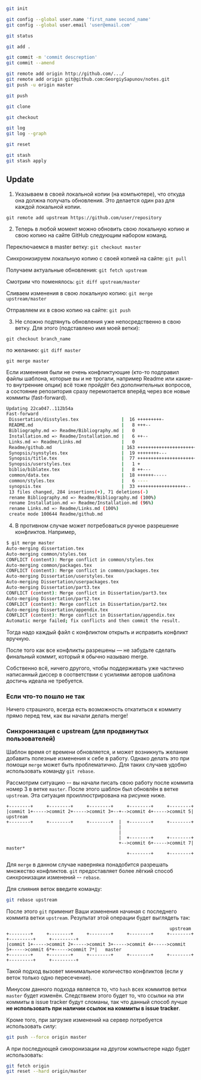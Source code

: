 ```zsh
git init
```

```zsh
git config --global user.name 'first_name second_name'
git config --global user.email 'user@email.com'
```

```zsh
git status
```

```zsh
git add .
```

```zsh
git commit -m 'commit descreption'
git commit --amend
```

```zsh
git remote add origin http://github.com/.../
git remote add origin git@github.com:GeorgiySapunov/notes.git
git push -u origin master
```

```zsh
git push
```

```zsh
git clone
```

```zsh
git checkout
```

```zsh
git log
git log --graph
```

```zsh
git reset
```

```zsh
git stash
git stash apply
```

## Update

1) Указываем в своей локальной копии (на компьютере), что откуда она
должна получать обновления. Это делается один раз для каждой локальной
копии.

`git remote add upstream https://github.com/user/repository`

2) Теперь в любой момент можно обновить свою локальную копию и свою
копию на сайте GitHub следующим набором команд.

Переключаемся в master ветку: `git checkout master`

Синхронизируем локальную копию с своей копией на сайте: `git pull`

Получаем актуальные обновления: `git fetch upstream`

Смотрим что поменялось: `git diff upstream/master`

Сливаем изменения в свою локальную копию: `git merge upstream/master`

Отправляем их в свою копию на сайте: `git push`

3) Не сложно подтянуть обновления уже непосредственно в свою ветку. Для этого
(подставлено имя моей ветки):

`git checkout branch_name`

по желанию: `git diff master`

`git merge master`

Если изменения были не очень конфликтующие (кто-то подправил файлы
шаблона, которые вы и не трогали, например Readme или какие-то
внутренние опции) всё тоже пройдёт без дополнительных вопросов, а
состояние репозитория сразу перемотается вперёд через все новые коммиты
(fast-forward).

```bash
Updating 22ca047..112b54a
Fast-forward
 Dissertation/disstyles.tex                |  16 +++++++++-
 README.md                                 |   8 +++--
 Bibliography.md => Readme/Bibliography.md |   0
 Installation.md => Readme/Installation.md |   6 ++--
 Links.md => Readme/Links.md               |   0
 Readme/github.md                          | 163 +++++++++++++++++++++++++++++++++++++++++++++++++++++++++++++++++++++++++++++++++++++++++++++++
 Synopsis/synstyles.tex                    |  19 ++++++++---
 Synopsis/title.tex                        |  77 ++++++++++++++++++++++-----------------------
 Synopsis/userstyles.tex                   |   1 +
 biblio/biblatex.tex                       |   8 ++---
 common/data.tex                           |  18 ++++++-----
 common/styles.tex                         |   6 ----
 synopsis.tex                              |  33 ++++++++++++++++++--
 13 files changed, 284 insertions(+), 71 deletions(-)
 rename Bibliography.md => Readme/Bibliography.md (100%)
 rename Installation.md => Readme/Installation.md (96%)
 rename Links.md => Readme/Links.md (100%)
 create mode 100644 Readme/github.md
```

4) В противном случае может потребоваться ручное разрешение конфликтов. Например,

```bash
$ git merge master
Auto-merging dissertation.tex
Auto-merging common/styles.tex
CONFLICT (content): Merge conflict in common/styles.tex
Auto-merging common/packages.tex
CONFLICT (content): Merge conflict in common/packages.tex
Auto-merging Dissertation/userstyles.tex
Auto-merging Dissertation/userpackages.tex
Auto-merging Dissertation/part3.tex
CONFLICT (content): Merge conflict in Dissertation/part3.tex
Auto-merging Dissertation/part2.tex
CONFLICT (content): Merge conflict in Dissertation/part2.tex
Auto-merging Dissertation/appendix.tex
CONFLICT (content): Merge conflict in Dissertation/appendix.tex
Automatic merge failed; fix conflicts and then commit the result.
```

Тогда надо каждый файл с конфликтом открыть и исправить конфликт вручную.

После того как все конфликты разрешены — не забудьте сделать финальный
коммит, который я обычно называю merge.

Собственно всё, ничего другого, чтобы поддерживать уже частично написанный диссер в соответствии с усилиями авторов шаблона достичь идеала не требуется.

### Если что-то пошло не так

Ничего страшного, всегда есть возможность откатиться к коммиту прямо
перед тем, как вы начали делать merge!

### Синхронизация с upstream (для продвинутых пользователей)

Шаблон время от времени обновляется, и может возникнуть желание
добавить полезные изменения к себе в работу.
Однако делать это при помощи `merge` может быть проблематично.
Для таких случаев удобно использовать команду  `git rebase`.

Рассмотрим ситуацию -- вы начали писать свою работу после коммита номер 3 в ветке `master`.
После этого шаблон был обновлён в ветке `upstream`.
Эта ситуация проиллюстрирована на рисунке ниже.

```
+--------+     +--------+     +--------+     +--------+     +--------+
|commit 1+----->commit 2+----->commit 3+--+-->commit 4+----->commit 5|   upstream
+--------+     +--------+     +--------+  |  +--------+     +--------+
                                          |
                                          |
                                          |  +--------+     +--------+
                                          +-->commit 6+----->commit 7|   master*
                                             +--------+     +--------+
```

Для `merge` в данном случае наверняка понадобится разрешать множество конфликтов.
`git` предоставляет более лёгкий способ синхронизации изменений -- `rebase`.

Для слияния веток введите команду:

```bash
git rebase upstream
```

После этого `git` применит Ваши изменения начиная с последнего коммита ветки `upstream`.
Результат этой операции будет выглядеть так:

```
                                                             upstream
+--------+     +--------+     +--------+     +--------+     +--------+     +---------+     +---------+
|commit 1+----->commit 2+----->commit 3+----->commit 4+----->commit 5+----->commit 6*+----->commit 7*|   master
+--------+     +--------+     +--------+     +--------+     +--------+     +---------+     +---------+
```

Такой подход вызовет минимальное количество конфликтов (если у веток только одно пересечение).

Минусом данного подхода является то, что `hash` всех коммитов ветки `master` будет изменён.
Следствием этого будет то, что ссылки на эти коммиты в issue tracker будут сломаны,
так что данный способ лучше **не использовать при наличии ссылок на коммиты в issue tracker**.

Кроме того, при загрузке изменений на сервер потребуется использовать *силу*:

```bash
git push --force origin master
```

А при последующей синхронизации на *другом* компьютере надо будет использовать:

```bash
git fetch origin
git reset --hard origin/master
```
